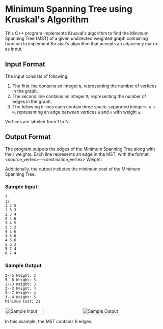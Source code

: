 # Minimum Spanning Tree using Kruskal's Algorithm

This C++ program implements Kruskal's algorithm to find the Minimum Spanning Tree (MST) of a given undirected weighted graph containing function to implement Kruskal's algorithm that accepts an adjacency matrix as input.

## Input Format

The input consists of following:

1. The first line contains an integer `N`, representing the number of vertices in the graph.
2. The second line contains an integer `M`, representing the number of edges in the graph.
3. The following `M` lines each contain three space-separated integers: `u v w`, representing an edge between vertices `u` and `v` with weight `w`.

Vertices are labeled from 1 to N.

## Output Format

The program outputs the edges of the Minimum Spanning Tree along with their weights. Each line represents an edge in the MST, with the format:
<source_vertex>--<destination_vertex> Weight: <weight>

Additionally, the output includes the minimum cost of the Minimum Spanning Tree.

### Sample Input:
```
7
12
1 2 5
1 3 3
2 3 4
2 4 6
3 4 5
2 5 2
4 5 6
3 6 6
4 6 6
5 6 3
5 7 4
6 7 4
```

### Sample Output

```
2--5 Weight: 2
5--6 Weight: 3
1--3 Weight: 3
2--3 Weight: 4
5--7 Weight: 4
3--4 Weight: 5
Minimum Cost: 21
```

<div style="display: flex;">
    <img src="https://github.com/sample_input.png?raw=true" alt="Sample Input" style="width: 50%;">
    <img src="https://github.com//sample_output.png?raw=true" alt="Sample Output" style="width: 50%;">
</div>

In this example, the MST contains 6 edges.
